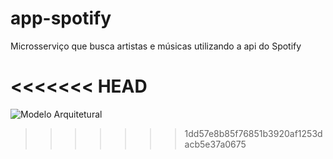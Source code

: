 # app-spotify
Microsserviço que busca artistas e músicas utilizando a api do Spotify

<<<<<<< HEAD
=======
![Modelo Arquitetural](https://github.com/maxmelodia/app-spotify/blob/master/Modelo_Arquitetural_Trabalho_Final.png)
>>>>>>> 1dd57e8b85f76851b3920af1253dacb5e37a0675
